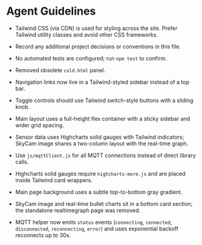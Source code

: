 # Agent Guidelines

- Tailwind CSS (via CDN) is used for styling across the site. Prefer Tailwind utility classes and avoid other CSS frameworks.
- Record any additional project decisions or conventions in this file.
- No automated tests are configured; run `npm test` to confirm.
- Removed obsolete `cold.html` panel.
- Navigation links now live in a Tailwind-styled sidebar instead of a top bar.
- Toggle controls should use Tailwind switch-style buttons with a sliding knob.
- Main layout uses a full-height flex container with a sticky sidebar and wider grid spacing.

- Sensor data uses Highcharts solid gauges with Tailwind indicators; SkyCam image shares a two-column layout with the real-time graph.

- Use `js/mqttClient.js` for all MQTT connections instead of direct library calls.
- Highcharts solid gauges require `highcharts-more.js` and are placed inside Tailwind card wrappers.
- Main page background uses a subtle top-to-bottom gray gradient.
- SkyCam image and real-time bullet charts sit in a bottom card section; the standalone realtimegraph page was removed.
- MQTT helper now emits `status` events (`connecting`, `connected`, `disconnected`, `reconnecting`, `error`) and uses exponential backoff reconnects up to 30s.

